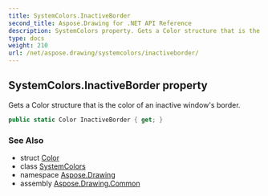 ```yaml
---
title: SystemColors.InactiveBorder
second_title: Aspose.Drawing for .NET API Reference
description: SystemColors property. Gets a Color structure that is the color of an inactive windows border
type: docs
weight: 210
url: /net/aspose.drawing/systemcolors/inactiveborder/
---
```

## SystemColors.InactiveBorder property

Gets a Color structure that is the color of an inactive window's border.

```csharp
public static Color InactiveBorder { get; }
```

### See Also

* struct [Color](../../color/)
* class [SystemColors](../)
* namespace [Aspose.Drawing](../../systemcolors/)
* assembly [Aspose.Drawing.Common](../../../)


